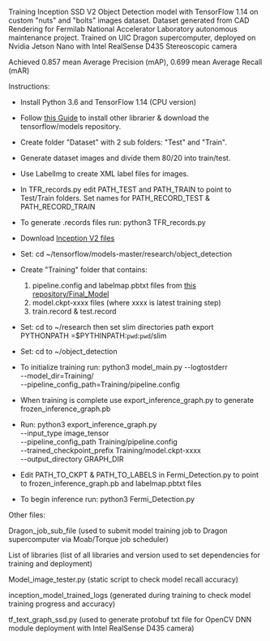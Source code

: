Training Inception SSD V2 Object Detection model with TensorFlow 1.14 on custom "nuts" and "bolts" 
images dataset. 
Dataset generated from CAD Rendering for Fermilab National Accelerator Laboratory autonomous maintenance project.
Trained on UIC Dragon supercomputer, deployed on Nvidia Jetson Nano with Intel RealSense D435 Stereoscopic camera

Achieved 0.857 mean Average Precision (mAP), 0.699 mean Average Recall (mAR)

Instructions:
- Install Python 3.6 and TensorFlow 1.14 (CPU version)
- Follow 
[this Guide](https://github.com/tensorflow/models/blob/master/research/object_detection/g3doc/installation.md "This Guide") to install other librarier & download the tensorflow/models repository.
- Create folder "Dataset" with 2 sub folders: "Test" and "Train".
- Generate dataset images and divide them 80/20 into train/test.
- Use LabelImg to create XML label files for images.
- In TFR_records.py edit PATH_TEST and PATH_TRAIN to point to Test/Train folders. Set names for PATH_RECORD_TEST & PATH_RECORD_TRAIN
- To generate .records files run: python3 TFR_records.py
- Download [Inception V2 files](http://download.tensorflow.org/models/object_detection/ssd_inception_v2_coco_2018_01_28.tar.gz) 
- Set: cd ~/tensorflow/models-master/research/object_detection
- Create "Training" folder that contains:
  1. pipeline.config and labelmap.pbtxt files from [this repository/Final_Model](https://github.com/tishafok/Senior_design_Fermi/tree/master/Final_Model)
  3. model.ckpt-xxxx files (where xxxx is latest training step)
  4. train.record & test.record
 - Set: cd to ~/research then set slim directories path
 export PYTHONPATH =$PYTHINPATH:`pwd`:`pwd`/slim
 - Set: cd to ~/object_detection
 - To initialize training run: 
   python3 model_main.py --logtostderr \
 --model_dir=Training/ \
 --pipeline_config_path=Training/pipeline.config 
 
- When training is complete use export_inference_graph.py to generate frozen_inference_graph.pb
- Run: 
  python3 export_inference_graph.py \
--input_type image_tensor \
--pipeline_config_path Training/pipeline.config \
--trained_checkpoint_prefix Training/model.ckpt-xxxx \
--output_directory GRAPH_DIR

- Edit PATH_TO_CKPT & PATH_TO_LABELS in Fermi_Detection.py to point to frozen_inference_graph.pb and labelmap.pbtxt files
- To begin inference run: python3 Fermi_Detection.py 


Other files: 

Dragon_job_sub_file (used to submit model training job to Dragon supercomputer via Moab/Torque job scheduler)

List of libraries (list of all libraries and version used to set dependencies for training and deployment)

Model_image_tester.py (static script to check model recall accuracy)

inception_model_trained_logs (generated during training to check model training progress and accuracy)

tf_text_graph_ssd.py (used to generate protobuf txt file for OpenCV DNN module deployment with Intel RealSense D435 camera)

